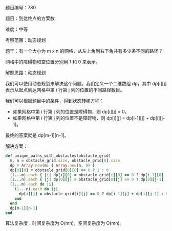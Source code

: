 题目编号：780

题目：到达终点的方案数

难度：中等

考察范围：动态规划

题干：有一个大小为 m x n 的网格，从左上角到右下角共有多少条不同的路径？

网格中的障碍物和空位置分别用 1 和 0 来表示。

解题思路：动态规划

我们可以使用动态规划来解决这个问题。我们定义一个二维数组 dp，其中 dp[i][j] 表示从起点到达网格中第 i 行第 j 列的位置的不同路径数目。

我们可以根据题目中的条件，得到状态转移方程：

- 如果网格中第 i 行第 j 列的位置是障碍物，则 dp[i][j] = 0。
- 如果网格中第 i 行第 j 列的位置不是障碍物，则 dp[i][j] = dp[i-1][j] + dp[i][j-1]。

最终的答案就是 dp[m-1][n-1]。

解决方案：

```ruby
def unique_paths_with_obstacles(obstacle_grid)
  m, n = obstacle_grid.size, obstacle_grid[0].size
  dp = Array.new(m) { Array.new(n, 0) }
  dp[0][0] = obstacle_grid[0][0] == 0 ? 1 : 0
  (1...m).each { |i| dp[i][0] = obstacle_grid[i][0] == 0 ? dp[i-1][0] : 0 }
  (1...n).each { |j| dp[0][j] = obstacle_grid[0][j] == 0 ? dp[0][j-1] : 0 }
  (1...m).each do |i|
    (1...n).each do |j|
      dp[i][j] = obstacle_grid[i][j] == 0 ? dp[i-1][j] + dp[i][j-1] : 0
    end
  end
  dp[m-1][n-1]
end
```

算法复杂度：时间复杂度为 O(mn)，空间复杂度为 O(mn)。